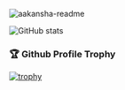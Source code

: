 ![aakansha-readme](https://user-images.githubusercontent.com/11256141/120216029-1fb61480-c254-11eb-913f-8030bbf619b9.gif)


![GitHub stats](https://github-readme-stats.vercel.app/api?username=ad1992&show_icons=true&theme=tokyonight)

### 🏆 Github Profile Trophy

[![trophy](https://github-profile-trophy.vercel.app/?username=ad1992&theme=monokai&margin-w=15&margin-h=15&&no-frame=true&row=1)](https://github.com/ryo-ma/github-profile-trophy)

<!--
**ad1992/ad1992** is a ✨ _special_ ✨ repository because its `README.md` (this file) appears on your GitHub profile.

Here are some ideas to get you started:

- 🔭 I’m currently working on ...
- 🌱 I’m currently learning ...
- 👯 I’m looking to collaborate on ...
- 🤔 I’m looking for help with ...
- 💬 Ask me about ...
- 📫 How to reach me: ...
- 😄 Pronouns: ...
- ⚡ Fun fact: ...
-->
